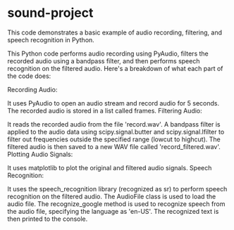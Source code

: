 # sound-project
This code demonstrates a basic example of audio recording, filtering, and speech recognition in Python.


This Python code performs audio recording using PyAudio, filters the recorded audio using a bandpass filter, and then performs speech recognition on the filtered audio. Here's a breakdown of what each part of the code does:

Recording Audio:

It uses PyAudio to open an audio stream and record audio for 5 seconds.
The recorded audio is stored in a list called frames.
Filtering Audio:

It reads the recorded audio from the file 'record.wav'.
A bandpass filter is applied to the audio data using scipy.signal.butter and scipy.signal.lfilter to filter out frequencies outside the specified range (lowcut to highcut).
The filtered audio is then saved to a new WAV file called 'record_filtered.wav'.
Plotting Audio Signals:

It uses matplotlib to plot the original and filtered audio signals.
Speech Recognition:

It uses the speech_recognition library (recognized as sr) to perform speech recognition on the filtered audio.
The AudioFile class is used to load the audio file.
The recognize_google method is used to recognize speech from the audio file, specifying the language as 'en-US'.
The recognized text is then printed to the console.
